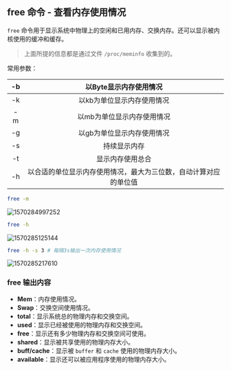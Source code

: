## free 命令 - 查看内存使用情况

`free` 命令用于显示系统中物理上的空闲和已用内存、交换内存。还可以显示被内核使用的缓冲和缓存。

> 上面所提的信息都是通过文件 `/proc/meminfo` 收集到的。

常用参数：

|  -b  |                    以Byte显示内存使用情况                    |
| :--: | :----------------------------------------------------------: |
|  -k  |                  以kb为单位显示内存使用情况                  |
|  -m  |                  以mb为单位显示内存使用情况                  |
|  -g  |                  以gb为单位显示内存使用情况                  |
|  -s  |                         持续显示内存                         |
|  -t  |                       显示内存使用总合                       |
|  -h  | 以合适的单位显示内存使用情况，最大为三位数，自动计算对应的单位值 |

```bash
free -m
```

![1570284997252](https://yijiu-blog.oss-cn-hongkong.aliyuncs.com/images/linux/primary/free/free-m.png?x-oss-process=style/blog-image)

```bash
free -h
```

![1570285125144](https://yijiu-blog.oss-cn-hongkong.aliyuncs.com/images/linux/primary/free/free-h.png?x-oss-process=styimagele/blog-image)

```bash
free -h -s 3 # 每隔3s输出一次内存使用情况
```

![1570285217610](https://yijiu-blog.oss-cn-hongkong.aliyuncs.com/images/linux/primary/free/free-h-s-3.png?x-oss-process=style/blog-image)

### free 输出内容

- **Mem**：内存使用情况。
- **Swap**：交换空间使用情况。
- **total**：显示系统总的物理内存和交换空间。
- **used**：显示已经被使用的物理内存和交换空间。
- **free**：显示还有多少物理内存和交换空间可使用。
- **shared**：显示被共享使用的物理内存大小。
- **buff/cache**：显示被 `buffer` 和 `cache` 使用的物理内存大小。
- **available**：显示还可以被应用程序使用的物理内存大小。

